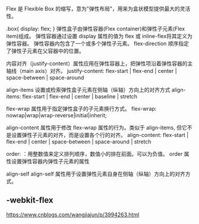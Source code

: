 Flex 是 Flexible Box 的缩写，意为"弹性布局"，用来为盒状模型提供最大的灵活性。

.box{
  display: flex;
}
弹性盒子由弹性容器(Flex container)和弹性子元素(Flex item)组成。
弹性容器通过设置 display 属性的值为 flex 或 inline-flex将其定义为弹性容器。
弹性容器内包含了一个或多个弹性子元素。
flex-direction 顺序指定了弹性子元素在父容器中的位置。

内容对齐（justify-content）属性应用在弹性容器上，把弹性项沿着弹性容器的主轴线（main axis）对齐。
justify-content: flex-start | flex-end | center | space-between | space-around

align-items 设置或检索弹性盒子元素在侧轴（纵轴）方向上的对齐方式
align-items: flex-start | flex-end | center | baseline | stretch

flex-wrap 属性用于指定弹性盒子的子元素换行方式。
flex-wrap: nowrap|wrap|wrap-reverse|initial|inherit;

align-content 属性用于修改 flex-wrap 属性的行为。类似于 align-items, 但它不是设置弹性子元素的对齐，而是设置各个行的对齐。
align-content: flex-start | flex-end | center | space-between | space-around | stretch

order: 
<integer>：用整数值来定义排列顺序，数值小的排在前面。可以为负值。
order 属性设置弹性容器内弹性子元素的属性

align-self
align-self 属性用于设置弹性元素自身在侧轴（纵轴）方向上的对齐方式。

## -webkit-flex
https://www.cnblogs.com/wangjiajun/p/3994263.html
